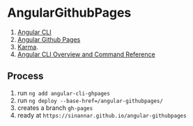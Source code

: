 # AngularGithubPages

1. [Angular CLI](https://github.com/angular/angular-cli)
2. [Angular Github Pages](https://www.npmjs.com/package/angular-cli-ghpages)
3. [Karma](https://karma-runner.github.io).
4. [Angular CLI Overview and Command Reference](https://angular.io/cli)

## Process
1. run `ng add angular-cli-ghpages`
2. run `ng deploy --base-href=/angular-githubpages/`
3. creates a branch `gh-pages`
4. ready at `https://sinannar.github.io/angular-githubpages`
